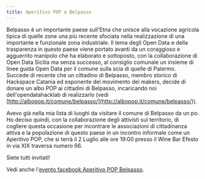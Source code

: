 ```yaml
---
title: Aperitivo POP a Belpasso
---
```

Belpasso è un importante paese sull'Etna che unisce alla vocazione agricola tipica di quelle zone una più recente sfociata nella realizzazione di una importante e funzionale zona industriale. Il tema degli Open Data e della trasparenza in questo paese viene portato avanti da un coraggioso e agguerrito manipolo che ha elaborato e sottoposto, con la collaborazione di Open Data Sicilia ma senza successo, al consiglio comunale un insieme di linee guida Open Data per il comune sulla scia di quelle di Palermo. Succede di recente che un cittadino di Belpasso, membro storico di Hackspace Catania ed esponente del movimento dei makers, decide di donare un albo POP ai cittadini di Belpasso, incaricando noi dell'opendatahacklab di realizzarlo (vedi [http://albopop.it/comune/belpasso/](http://albopop.it/comune/belpasso/)).

Avevo già nella mia lista di luoghi da visitare il comune di Belpasso da un po. Ho deciso quindi, con la collaborazione degli attivisti sul territorio, di cogliere questa occasione per incontrare le associazioni di cittadinanza attiva e la popolazione di questo paese in un incontro informale come un Aperitivo POP, che si terrà il 2 Luglio alle ore 19:00 presso il Wine Bar Efesto in via XIX traversa numero 66.

Siete tutti invitati!

Vedi anche l'[evento facebook Aperitivo POP Belpasso](https://www.facebook.com/profile.php?id=602434039925008).